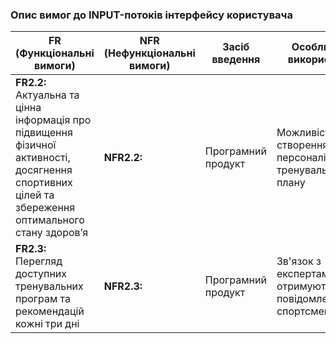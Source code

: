 ### Опис вимог до INPUT-потоків інтерфейсу користувача

| FR (Функціональні вимоги) | NFR (Нефункціональні вимоги) | Засіб введення | Особливості використання |
|------------------------|--------------------------|--------------|-------------------------|
| **FR2.2:** Актуальна та цінна інформація про підвищення фізичної активності, досягнення спортивних цілей та збереження оптимального стану здоров’я | **NFR2.2:** | Програмний продукт | Можливість створення персоналізованого тренувального плану |
| **FR2.3:** Перегляд доступних тренувальних програм та рекомендацій кожні три дні | **NFR2.3:** | Програмний продукт | Зв'язок з експертами, які отримують онлайн повідомлення від спортсмена |

